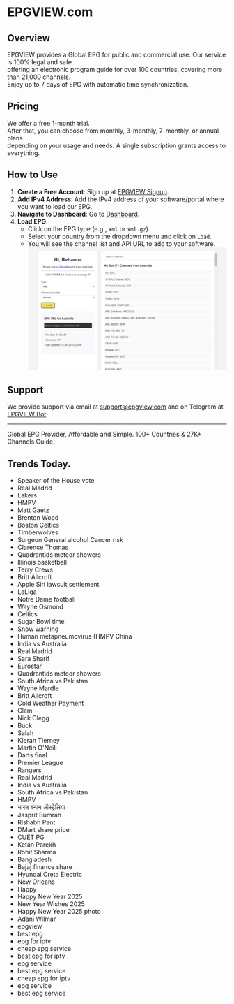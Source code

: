 # EPGVIEW.com



## Overview
EPGVIEW provides a Global EPG for public and commercial use. Our service is 100% legal and safe\
offering an electronic program guide for over 100 countries, covering more than 21,000 channels.\
Enjoy up to 7 days of EPG with automatic time synchronization.

## Pricing
We offer a free 1-month trial. \
After that, you can choose from monthly, 3-monthly, 7-monthly, or annual plans \
depending on your usage and needs. A single subscription grants access to everything.

## How to Use
1. **Create a Free Account**: Sign up at [EPGVIEW Signup](https://epgview.com/signup.php).
2. **Add IPv4 Address**: Add the IPv4 address of your software/portal where you want to load our EPG.
3. **Navigate to Dashboard**: Go to [Dashboard](https://epgview.com/dashboard.php).
4. **Load EPG**:
   - Click on the EPG type (e.g., `xml` or `xml.gz`).
   - Select your country from the dropdown menu and click on `Load`.
   - You will see the channel list and API URL to add to your software.
![EPGVIEW](img/dashboard.png)
## Support
We provide support via email at [support@epgview.com](mailto:support@epgview.com) and on Telegram at [EPGVIEW Bot](https://t.me/epgview_bot).

---

Global EPG Provider, Affordable and Simple. 100+ Countries & 27K+ Channels Guide.

## Trends Today.

- Speaker of the House vote
- Real Madrid
- Lakers
- HMPV
- Matt Gaetz
- Brenton Wood
- Boston Celtics
- Timberwolves
- Surgeon General alcohol Cancer risk
- Clarence Thomas
- Quadrantids meteor showers
- Illinois basketball
- Terry Crews
- Britt Allcroft
- Apple Siri lawsuit settlement
- LaLiga
- Notre Dame football
- Wayne Osmond
- Celtics
- Sugar Bowl time
- Snow warning
- Human metapneumovirus (HMPV China
- India vs Australia
- Real Madrid
- Sara Sharif
- Eurostar
- Quadrantids meteor showers
- South Africa vs Pakistan
- Wayne Mardle
- Britt Allcroft
- Cold Weather Payment
- Clam
- Nick Clegg
- Buck
- Salah
- Kieran Tierney
- Martin O'Neill
- Darts final
- Premier League
- Rangers
- Real Madrid
- India vs Australia
- South Africa vs Pakistan
- HMPV
- भारत बनाम ऑस्ट्रेलिया
- Jasprit Bumrah
- Rishabh Pant
- DMart share price
- CUET PG
- Ketan Parekh
- Rohit Sharma
- Bangladesh
- Bajaj finance share
- Hyundai Creta Electric
- New Orleans
- Happy
- Happy New Year 2025
- New Year Wishes 2025
- Happy New Year 2025 photo
- Adani Wilmar
- epgview
- best epg
- epg for iptv
- cheap epg service
- best epg for iptv
- epg service
- best epg service
- cheap epg for iptv
- epg service
- best epg service
